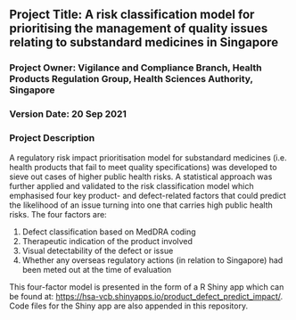 ## Project Title: A risk classification model for prioritising the management of quality issues relating to substandard medicines in Singapore
### Project Owner: Vigilance and Compliance Branch, Health Products Regulation Group, Health Sciences Authority, Singapore
### Version Date: 20 Sep 2021

### Project Description
A regulatory risk impact prioritisation model for substandard medicines (i.e. health products that fail to meet quality specifications) was developed to sieve out cases of higher public health risks. A statistical approach was further applied and validated to the risk classification model which emphasised four key product- and defect-related factors that could predict the likelihood of an issue turning into one that carries high public health risks. The four factors are:

1. Defect classification based on MedDRA coding
2. Therapeutic indication of the product involved
3. Visual detectability of the defect or issue
4. Whether any overseas regulatory actions (in relation to Singapore) had been meted out at the time of evaluation

This four-factor model is presented in the form of a R Shiny app which can be found at: https://hsa-vcb.shinyapps.io/product_defect_predict_impact/. Code files for the Shiny app are also appended in this repository.
